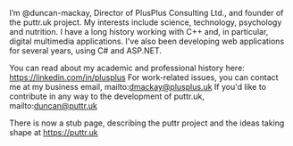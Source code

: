 I’m @duncan-mackay, Director of PlusPlus Consulting Ltd., and founder of the puttr.uk project.
My interests include science, technology, psychology and nutrition. I have a long history working with C++ and, in particular, digital multimedia applications. I've also been developing web applications for several years, using C# and ASP.NET.

You can read about my academic and professional history here: https://linkedin.com/in/plusplus
For work-related issues, you can contact me at my business email, mailto:dmackay@plusplus.uk
If you'd like to contribute in any way to the development of puttr.uk, mailto:duncan@puttr.uk

There is now a stub page, describing the puttr project and the ideas taking shape at https://puttr.uk

